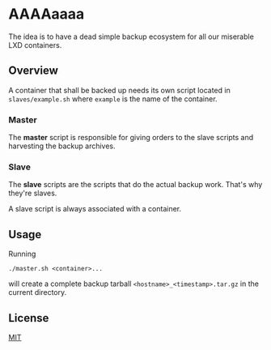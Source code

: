 # AAAAaaaa

The idea is to have a dead simple backup ecosystem for all our miserable LXD containers.

## Overview

A container that shall be backed up needs its own script located in `slaves/example.sh` where `example` is the name of the container.

### Master

The __master__ script is responsible for giving orders to the slave scripts and harvesting the backup archives.

### Slave

The __slave__ scripts are the scripts that do the actual backup work. That's why they're slaves.

A slave script is always associated with a container.

## Usage

Running

```
./master.sh <container>...
```

will create a complete backup tarball `<hostname>_<timestamp>.tar.gz` in the current directory.

## License

[MIT](LICENSE)
